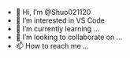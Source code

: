 - 👋 Hi, I’m @Shuo021120
- 👀 I’m interested in VS Code
- 🌱 I’m currently learning ...
- 💞️ I’m looking to collaborate on ...
- 📫 How to reach me ...

<!---
Shuo021120/Shuo021120 is a ✨ special ✨ repository because its `README.md` (this file) appears on your GitHub profile.
You can click the Preview link to take a look at your changes.
--->
